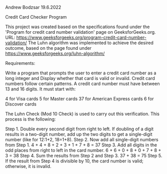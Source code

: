 Andrew Bodzsar 19.6.2022

Credit Card Checker Program

This project was created based on the specifications found under the 
'Program for credit card number validation' page on GeeksforGeeks.org.
URL: https://www.geeksforgeeks.org/program-credit-card-number-validation/ 
The Luhn algorithm was implemented to achieve the desired outcome, based on the
page found under https://www.geeksforgeeks.org/luhn-algorithm/

Requirements:

Write a program that prompts the user to enter a credit card number as a long integer and Display whether that card is valid or invalid.
Credit card numbers follow certain patterns. 
A credit card number must have between 13 and 16 digits. It must start with:

4 for Visa cards
5 for Master cards
37 for American Express cards
6 for Discover cards

The Luhn Check (Mod 10 Check) is used to carry out this verification. This process is the following:

Step 1. Double every second digit from right to left. If doubling of a digit results in a 
two-digit number, add up the two digits to get a single-digit number (like for 12:1+2, 18=1+8).
Step 2. Now add all single-digit numbers from Step 1. 
4 + 4 + 8 + 2 + 3 + 1 + 7 + 8 = 37
Step 3. Add all digits in the odd places from right to left in the card number. 
6 + 6 + 0 + 8 + 0 + 7 + 8 + 3 = 38
Step 4. Sum the results from Step 2 and Step 3. 37 + 38 = 75
Step 5. If the result from Step 4 is divisible by 10, the card number is valid; otherwise, it is invalid. 

